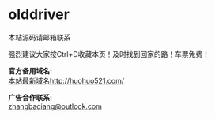 # olddriver
本站源码请邮箱联系

强烈建议大家按Ctrl+D收藏本页！及时找到回家的路！车票免费！

**官方备用域名:**<br>
 [本站最新域名](http://huohuo521.com/)http://huohuo521.com/
 
**广告合作联系:**<br>
zhangbaqiang@outlook.com

